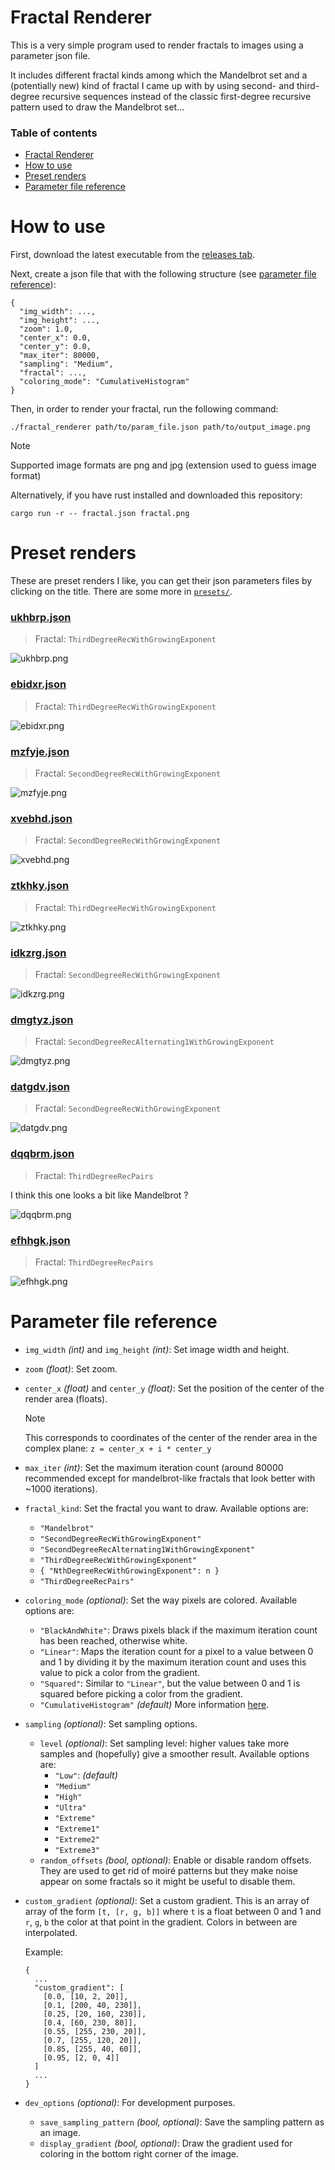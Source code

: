 # Fractal Renderer

This is a very simple program used to render fractals to images using a parameter json file.

It includes different fractal kinds among which the Mandelbrot set and a (potentially new) kind of fractal I came up with by using second- and third-degree recursive sequences instead of the classic first-degree recursive pattern used to draw the Mandelbrot set...

### Table of contents

- [Fractal Renderer](#fractal-renderer)
- [How to use](#how-to-use)
- [Preset renders](#preset-renders)
- [Parameter file reference](#parameter-file-reference)

# How to use

First, download the latest executable from the [releases tab](https://github.com/valflrt/fractal_renderer/releases/latest).

Next, create a json file that with the following structure (see [parameter file reference](#parameter-file-reference)):

```jsonc
{
  "img_width": ...,
  "img_height": ...,
  "zoom": 1.0,
  "center_x": 0.0,
  "center_y": 0.0,
  "max_iter": 80000,
  "sampling": "Medium",
  "fractal": ...,
  "coloring_mode": "CumulativeHistogram"
}
```

Then, in order to render your fractal, run the following command:

```
./fractal_renderer path/to/param_file.json path/to/output_image.png
```

> [!NOTE]
> Supported image formats are png and jpg (extension used to guess image format)

Alternatively, if you have rust installed and downloaded this repository:

```
cargo run -r -- fractal.json fractal.png
```

# Preset renders

These are preset renders I like, you can get their json parameters files by clicking on the title. There are some more in [`presets/`](./presets/).

### [ukhbrp.json](./presets/ukhbrp.json)

> Fractal: `ThirdDegreeRecWithGrowingExponent`

![ukhbrp.png](./presets/ukhbrp.png)

### [ebidxr.json](./presets/ebidxr.json)

> Fractal: `ThirdDegreeRecWithGrowingExponent`

![ebidxr.png](./presets/ebidxr.png)

### [mzfyje.json](./presets/mzfyje.json)

> Fractal: `SecondDegreeRecWithGrowingExponent`

![mzfyje.png](./presets/mzfyje.png)

### [xvebhd.json](./presets/xvebhd.json)

> Fractal: `SecondDegreeRecWithGrowingExponent`

![xvebhd.png](./presets/xvebhd.png)

### [ztkhky.json](./presets/ztkhky.json)

> Fractal: `ThirdDegreeRecWithGrowingExponent`

![ztkhky.png](./presets/ztkhky.png)

### [idkzrg.json](./presets/idkzrg.json)

> Fractal: `SecondDegreeRecWithGrowingExponent`

![idkzrg.png](./presets/idkzrg.png)

### [dmgtyz.json](./presets/dmgtyz.json)

> Fractal: `SecondDegreeRecAlternating1WithGrowingExponent`

![dmgtyz.png](./presets/dmgtyz.png)

### [datgdv.json](./presets/datgdv.json)

> Fractal: `SecondDegreeRecWithGrowingExponent`

![datgdv.png](./presets/datgdv.png)

### [dqqbrm.json](./presets/dqqbrm.json)

> Fractal: `ThirdDegreeRecPairs`

I think this one looks a bit like Mandelbrot ?

![dqqbrm.png](./presets/dqqbrm.png)

### [efhhgk.json](./presets/efhhgk.json)

> Fractal: `ThirdDegreeRecPairs`

![efhhgk.png](./presets/efhhgk.png)

# Parameter file reference

- `img_width` _(int)_ and `img_height` _(int)_: Set image width and height.

- `zoom` _(float)_: Set zoom.

- `center_x` _(float)_ and `center_y` _(float)_: Set the position of the center of the render area (floats).

  > [!NOTE]
  > This corresponds to coordinates of the center of the render area in the complex plane: `z = center_x + i * center_y`

- `max_iter` _(int)_: Set the maximum iteration count (around 80000 recommended except for mandelbrot-like fractals that look better with ~1000 iterations).

- `fractal_kind`: Set the fractal you want to draw. Available options are:

  - `"Mandelbrot"`
  - `"SecondDegreeRecWithGrowingExponent"`
  - `"SecondDegreeRecAlternating1WithGrowingExponent"`
  - `"ThirdDegreeRecWithGrowingExponent"`
  - `{ "NthDegreeRecWithGrowingExponent": n }`
  - `"ThirdDegreeRecPairs"`

- `coloring_mode` _(optional)_: Set the way pixels are colored. Available options are:

  - `"BlackAndWhite"`: Draws pixels black if the maximum iteration count has been reached, otherwise white.
  - `"Linear"`: Maps the iteration count for a pixel to a value between 0 and 1 by dividing it by the maximum iteration count and uses this value to pick a color from the gradient.
  - `"Squared"`: Similar to `"Linear"`, but the value between 0 and 1 is squared before picking a color from the gradient.
  - `"CumulativeHistogram"` _(default)_ More information [here](https://en.wikipedia.org/wiki/Plotting_algorithms_for_the_Mandelbrot_set#Histogram_coloring).

- `sampling` _(optional)_: Set sampling options.

  - `level` _(optional)_: Set sampling level: higher values take more samples and (hopefully) give a smoother result. Available options are:
    - `"Low"`: _(default)_
    - `"Medium"`
    - `"High"`
    - `"Ultra"`
    - `"Extreme"`
    - `"Extreme1"`
    - `"Extreme2"`
    - `"Extreme3"`
  - `random_offsets` _(bool, optional)_: Enable or disable random offsets. They are used to get rid of moiré patterns but they make noise appear on some fractals so it might be useful to disable them.

- `custom_gradient` _(optional)_: Set a custom gradient. This is an array of array of the form `[t, [r, g, b]]` where `t` is a float between 0 and 1 and `r`, `g`, `b` the color at that point in the gradient. Colors in between are interpolated.

  Example:

  ```
  {
    ...
    "custom_gradient": [
      [0.0, [10, 2, 20]],
      [0.1, [200, 40, 230]],
      [0.25, [20, 160, 230]],
      [0.4, [60, 230, 80]],
      [0.55, [255, 230, 20]],
      [0.7, [255, 120, 20]],
      [0.85, [255, 40, 60]],
      [0.95, [2, 0, 4]]
    ]
    ...
  }
  ```

- `dev_options` _(optional)_: For development purposes.
  - `save_sampling_pattern` _(bool, optional)_: Save the sampling pattern as an image.
  - `display_gradient` _(bool, optional)_: Draw the gradient used for coloring in the bottom right corner of the image.
